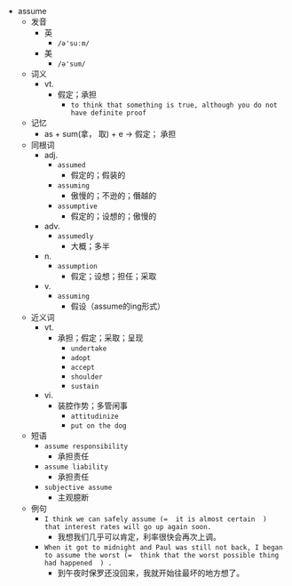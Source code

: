 - assume
  - 发音
    - 英
      - `/ə'suːm/`
    - 美
      - `/ə'sum/`
  - 词义
    - vt.
      - 假定；承担
        - `to think that something is true, although you do not have definite proof`
  - 记忆
    - as + sum(拿， 取) + e → 假定； 承担
  - 同根词
    - adj.
      - `assumed`
        - 假定的；假装的
      - `assuming`
        - 傲慢的；不逊的；僭越的
      - `assumptive`
        - 假定的；设想的；傲慢的
    - adv.
      - `assumedly`
        - 大概；多半
    - n.
      - `assumption`
        - 假定；设想；担任；采取
    - v.
      - `assuming`
        - 假设（assume的ing形式）
  - 近义词
    - vt.
      - 承担；假定；采取；呈现
        - `undertake`
        - `adopt`
        - `accept`
        - `shoulder`
        - `sustain`
    - vi.
      - 装腔作势；多管闲事
        - `attitudinize`
        - `put on the dog`
  - 短语
    - `assume responsibility`
      - 承担责任 
    - `assume liability`
      - 承担责任 
    - `subjective assume`
      - 主观臆断 
  - 例句
    - `I think we can safely assume (=  it is almost certain  ) that interest rates will go up again soon.`
      - 我想我们几乎可以肯定，利率很快会再次上调。
    - `When it got to midnight and Paul was still not back, I began to assume the worst (=  think that the worst possible thing had happened  ) .`
      - 到午夜时保罗还没回来，我就开始往最坏的地方想了。

